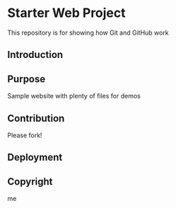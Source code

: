 # Starter Web Project

This repository is for showing how Git and GitHub work


## Introduction

## Purpose 

Sample website with plenty of files for demos

## Contribution
Please fork!

## Deployment

## Copyright
me